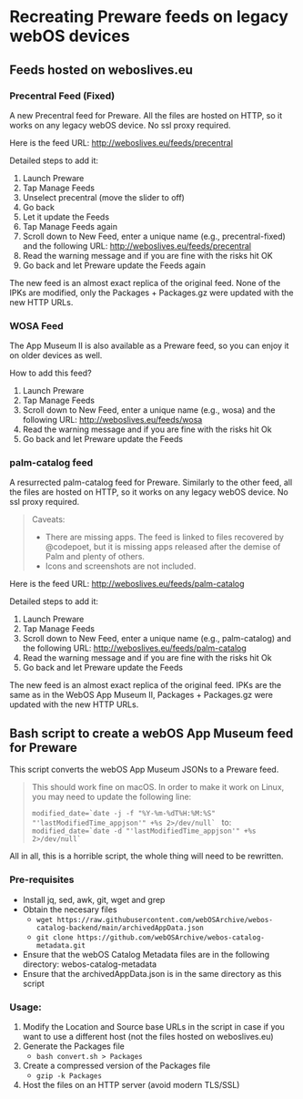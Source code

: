 # Recreating Preware feeds on legacy webOS devices

## Feeds hosted on weboslives.eu

### Precentral Feed (Fixed)
A new Precentral feed for Preware. All the files are hosted on HTTP, so it works on any legacy webOS device. No ssl proxy required.

Here is the feed URL: http://weboslives.eu/feeds/precentral

Detailed steps to add it:

1. Launch Preware
2. Tap Manage Feeds
3. Unselect precentral (move the slider to off)
4. Go back
5. Let it update the Feeds
6. Tap Manage Feeds again
7. Scroll down to New Feed, enter a unique name (e.g., precentral-fixed) and the following URL: http://weboslives.eu/feeds/precentral
8. Read the warning message and if you are fine with the risks hit OK
9. Go back and let Preware update the Feeds again

The new feed is an almost exact replica of the original feed. None of the IPKs are modified, only the Packages + Packages.gz were updated with the new HTTP URLs.

### WOSA Feed
The App Museum II is also available as a Preware feed, so you can enjoy it on older devices as well.

How to add this feed?

1. Launch Preware
2. Tap Manage Feeds
3. Scroll down to New Feed, enter a unique name (e.g., wosa) and the following URL: http://weboslives.eu/feeds/wosa
4. Read the warning message and if you are fine with the risks hit Ok
5. Go back and let Preware update the Feeds

### palm-catalog feed
A resurrected palm-catalog feed for Preware. Similarly to the other feed, all the files are hosted on HTTP, so it works on any legacy webOS device. No ssl proxy required.

> Caveats:
> 
> - There are missing apps. The feed is linked to files recovered by @codepoet, but it is missing apps released after the demise of Palm and plenty of others.
> - Icons and screenshots are not included.


Here is the feed URL: http://weboslives.eu/feeds/palm-catalog

Detailed steps to add it:

1. Launch Preware
2. Tap Manage Feeds
3. Scroll down to New Feed, enter a unique name (e.g., palm-catalog) and the following URL: http://weboslives.eu/feeds/palm-catalog
4. Read the warning message and if you are fine with the risks hit Ok
5. Go back and let Preware update the Feeds

The new feed is an almost exact replica of the original feed. IPKs are the same as in the WebOS App Museum II, Packages + Packages.gz were updated with the new HTTP URLs.


## Bash script to create a webOS App Museum feed for Preware

This script converts the webOS App Museum JSONs to a Preware feed. 

> This should work fine on macOS. In order to make it work on Linux, you may need to update the following line:
>
> ```modified_date=`date -j -f "%Y-%m-%dT%H:%M:%S" "'lastModifiedTime_appjson'" +%s 2>/dev/null` ```
>to:
>	```modified_date=`date -d "'lastModifiedTime_appjson'" +%s 2>/dev/null` ```

All in all, this is a horrible script, the whole thing will need to be rewritten.
### Pre-requisites

 - Install jq, sed, awk, git, wget and grep
 - Obtain the necesary files
   - ```wget https://raw.githubusercontent.com/webOSArchive/webos-catalog-backend/main/archivedAppData.json```
   - ```git clone https://github.com/webOSArchive/webos-catalog-metadata.git```
 - Ensure that the webOS Catalog Metadata files are in the following directory: webos-catalog-metadata
 - Ensure that the archivedAppData.json is in the same directory as this script

### Usage:

1. Modify the Location and Source base URLs in the script in case if you want to use a different host (not the files hosted on weboslives.eu)
2. Generate the Packages file
   - ```bash convert.sh > Packages```
3. Create a compressed version of the Packages file
   - ```gzip -k Packages```
4. Host the files on an HTTP server (avoid modern TLS/SSL)
